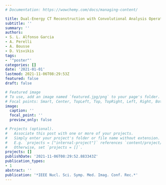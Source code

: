 ```yaml
---
# Documentation: https://wowchemy.com/docs/managing-content/

title: Dual-Energy CT Reconstruction with Convolutional Analysis Operator Learning
subtitle: ''
summary: ''
authors:
- S. L. Alfonso Garcia
- A. Perelli
- A. Bousse
- D. Visvikis
tags:
- '"poster"'
categories: []
date: '2021-01-01'
lastmod: 2021-11-06T08:29:53Z
featured: false
draft: false

# Featured image
# To use, add an image named `featured.jpg/png` to your page's folder.
# Focal points: Smart, Center, TopLeft, Top, TopRight, Left, Right, BottomLeft, Bottom, BottomRight.
image:
  caption: ''
  focal_point: ''
  preview_only: false

# Projects (optional).
#   Associate this post with one or more of your projects.
#   Simply enter your project's folder or file name without extension.
#   E.g. `projects = ["internal-project"]` references `content/project/deep-learning/index.md`.
#   Otherwise, set `projects = []`.
projects: []
publishDate: '2021-11-06T08:29:52.883343Z'
publication_types:
- 1
abstract: ''
publication: '*IEEE Nucl. Sci. Symp. Med. Imag. Conf. Rec.*'
---
```


